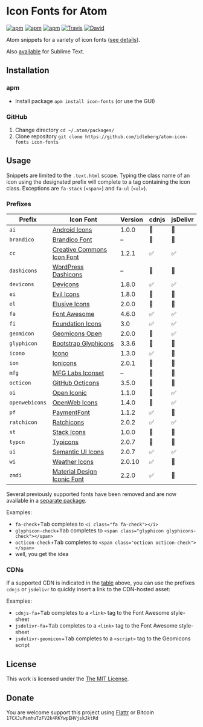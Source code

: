 # Icon Fonts for Atom

[![apm](https://img.shields.io/apm/l/icon-fonts.svg?style=flat-square)](https://atom.io/packages/icon-fonts)
[![apm](https://img.shields.io/apm/v/icon-fonts.svg?style=flat-square)](https://atom.io/packages/icon-fonts)
[![apm](https://img.shields.io/apm/dm/icon-fonts.svg?style=flat-square)](https://atom.io/packages/icon-fonts)
[![Travis](https://img.shields.io/travis/idleberg/atom-icon-fonts.svg?style=flat-square)](https://travis-ci.org/idleberg/atom-icon-fonts)
[![David](https://img.shields.io/david/dev/idleberg/atom-icon-fonts.svg?style=flat-square)](https://david-dm.org/idleberg/atom-icon-fonts#info=devDependencies)

Atom snippets for a variety of icon fonts ([see details](#prefixes)).

Also [available](https://github.com/idleberg/sublime-icon-fonts) for Sublime Text.

## Installation

### apm

* Install package `apm install icon-fonts` (or use the GUI)

### GitHub

1. Change directory `cd ~/.atom/packages/`
2. Clone repository `git clone https://github.com/idleberg/atom-icon-fonts icon-fonts`

## Usage

Snippets are limited to the `.text.html` scope. Typing the class name of an icon using the designated prefix will complete to a tag containing the icon class. Exceptions are `fa-stack` (`<span>`) and `fa-ul` (`<ul>`).

### Prefixes

Prefix         | Icon Font                           | Version | cdnjs | jsDelivr
---------------|-------------------------------------|---------|-------|---------
`ai`           | [Android Icons][ai]                 | 1.0.0   | 🚫    | 🚫
`brandico`     | [Brandico Font][brandico]           | –       | 🚫    | 🚫
`cc`           | [Creative Commons Icon Font][cc]    | 1.2.1   | ✅    | ✅
`dashicons`    | [WordPress Dashicons][dashicons]    | –       | 🚫    | 🚫
`devicons`     | [Devicons][devicons]                | 1.8.0   | ✅    | ✅
`ei`           | [Evil Icons][ei]                    | 1.8.0   | 🚫    | 🚫
`el`           | [Elusive Icons][el]                 | 2.0.0   | 🚫    | 🚫
`fa`           | [Font Awesome][fa]                  | 4.6.0   | ✅    | ✅
`fi`           | [Foundation Icons][fi]              | 3.0     | ✅    | ✅
`geomicon`     | [Geomicons Open][geomicon]          | 2.0.0   | 🚫    | ✅
`glyphicon`    | [Bootstrap Glyphicons][glyphicon]   | 3.3.6   | 🚫    | 🚫
`icono`        | [Icono][icono]                      | 1.3.0   | ✅    | 🚫
`ion`          | [Ionicons][ion]                     | 2.0.1   | 🚫    | 🚫
`mfg`          | [MFG Labs Iconset][mfg]             | –       | 🚫    | 🚫
`octicon`      | [GitHub Octicons][octicon]          | 3.5.0   | 🚫    | 🚫
`oi`           | [Open Iconic][oi]                   | 1.1.0   | 🚫    | ✅
`openwebicons` | [OpenWeb Icons][openwebicons]       | 1.4.0   | 🚫    | ✅
`pf`           | [PaymentFont][pf]                   | 1.1.2   | ✅    | 🚫
`ratchicon`    | [Ratchicons][ratchicon]             | 2.0.2   | ✅    | ✅
`st`           | [Stack Icons][st]                   | 1.0.0   | 🚫    | 🚫
`typcn`        | [Typicons][typcn]                   | 2.0.7   | 🚫    | 🚫
`ui`           | [Semantic UI Icons][ui]             | 2.0.7   | ✅    | ✅
`wi`           | [Weather Icons][wi]                 | 2.0.10  | ✅    | 🚫
`zmdi`         | [Material Design Iconic Font][zmdi] | 2.2.0   | ✅    | 🚫

Several previously supported fonts have been removed and are now available in a [separate package](https://github.com/idleberg/atom-icon-fonts-legacy).

Examples:

* `fa-check`+<kbd>Tab</kbd> completes to `<i class="fa fa-check"></i>`
* `glyphicon-check`+<kbd>Tab</kbd> completes to `<span class="glyphicon glyphicons-check"></span>`
* `octicon-check`+<kbd>Tab</kbd> completes to `<span class="octicon octicon-check"></span>`
* well, you get the idea

### CDNs

If a supported CDN is indicated in the [table](#prefixes) above, you can use the prefixes `cdnjs` or `jsdelivr` to quickly insert a link to the CDN-hosted asset:

Examples:

* `cdnjs-fa`+<kbd>Tab</kbd> completes to a `<link>` tag to the Font Awesome style-sheet
* `jsdelivr-fa`+<kbd>Tab</kbd> completes to a `<link>` tag to the Font Awesome style-sheet
* `jsdelivr-geomicon`+<kbd>Tab</kbd> completes to a `<script>` tag to the Geomicons script

## License

This work is licensed under the [The MIT License](LICENSE.md).

## Donate

You are welcome support this project using [Flattr](https://flattr.com/submit/auto?user_id=idleberg&url=https://github.com/idleberg/atom-icon-fonts) or Bitcoin `17CXJuPsmhuTzFV2k4RKYwpEHVjskJktRd`

[ai]: http://www.androidicons.com
[brandico]: https://github.com/fontello/brandico.font
[cc]: https://github.com/cc-icons/cc-icons
[dashicons]: https://github.com/WordPress/dashicons
[devicons]: https://github.com/vorillaz/devicons
[ei]: https://github.com/outpunk/evil-icons
[el]: https://github.com/reduxframework/Elusive-Icons
[fa]: https://github.com/FortAwesome/Font-Awesome
[fi]: http://zurb.com/playground/foundation-icons
[geomicon]: https://github.com/jxnblk/geomicons-open
[glyphicon]: https://getbootstrap.com/components/#glyphicons
[icono]: https://github.com/saeedalipoor/icono
[ion]: https://github.com/driftyco/ionicons
[line]: http://www.elegantthemes.com/blog/resources/how-to-use-and-embed-an-icon-font-on-your-website
[mfg]: https://github.com/MfgLabs/mfglabs-iconset
[octicon]: https://github.com/github/octicons
[oi]: https://github.com/iconic/open-iconic
[openwebicons]: https://github.com/pfefferle/openwebicons
[pf]: https://github.com/vendocrat/PaymentFont
[ratchicon]: http://goratchet.com/components/#ratchicons
[st]: https://github.com/parkerbennett/stackicons
[typcn]: https://github.com/stephenhutchings/typicons.font
[ui]: http://semantic-ui.com/elements/icon.html
[wi]: https://github.com/erikflowers/weather-icons
[zmdi]: https://github.com/zavoloklom/material-design-iconic-font
